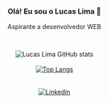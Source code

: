  

<div align=center >

### Olá! Eu sou o Lucas Lima 👋
 
 <p > Aspirante a desenvolvedor WEB</p>
<br>

![Lucas Lima GitHub stats](https://github-readme-stats.vercel.app/api?username=batistaluccas&show_icons=true&theme=radical)
<br><br>
[![Top Langs](https://github-readme-stats.vercel.app/api/top-langs/?username=batistaluccas&layout=compact)](https://github.com/anuraghazra/github-readme-stats)
<br><br><br>
[![Linkedin](https://img.shields.io/badge/LinkedIn-0077B5?style=for-the-badge&logo=linkedin&logoColor=whi)](https://www.linkedin.com/in/lucas-lima-batista/)
</div>




